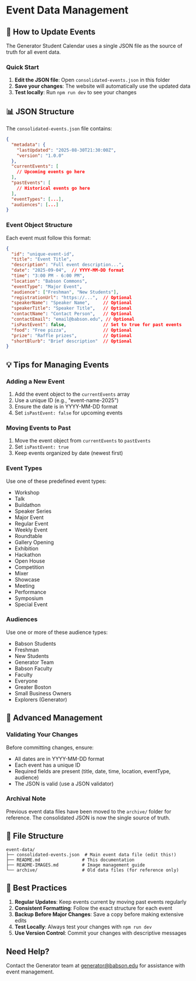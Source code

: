 # Event Data Management

## 📝 How to Update Events

The Generator Student Calendar uses a single JSON file as the source of truth for all event data.

### Quick Start

1. **Edit the JSON file**: Open `consolidated-events.json` in this folder
2. **Save your changes**: The website will automatically use the updated data
3. **Test locally**: Run `npm run dev` to see your changes

## 📊 JSON Structure

The `consolidated-events.json` file contains:

```json
{
  "metadata": {
    "lastUpdated": "2025-08-30T21:30:00Z",
    "version": "1.0.0"
  },
  "currentEvents": [
    // Upcoming events go here
  ],
  "pastEvents": [
    // Historical events go here
  ],
  "eventTypes": [...],
  "audiences": [...]
}
```

### Event Object Structure

Each event must follow this format:

```json
{
  "id": "unique-event-id",
  "title": "Event Title",
  "description": "Full event description...",
  "date": "2025-09-04",  // YYYY-MM-DD format
  "time": "3:00 PM - 6:00 PM",
  "location": "Babson Commons",
  "eventType": "Major Event",
  "audience": ["Freshman", "New Students"],
  "registrationUrl": "https://...",  // Optional
  "speakerName": "Speaker Name",     // Optional
  "speakerTitle": "Speaker Title",   // Optional
  "contactName": "Contact Person",   // Optional
  "contactEmail": "email@babson.edu", // Optional
  "isPastEvent": false,              // Set to true for past events
  "food": "Free pizza",              // Optional
  "prize": "Raffle prizes",          // Optional
  "shortBlurb": "Brief description"  // Optional
}
```

## 💡 Tips for Managing Events

### Adding a New Event
1. Add the event object to the `currentEvents` array
2. Use a unique ID (e.g., "event-name-2025")
3. Ensure the date is in YYYY-MM-DD format
4. Set `isPastEvent: false` for upcoming events

### Moving Events to Past
1. Move the event object from `currentEvents` to `pastEvents`
2. Set `isPastEvent: true`
3. Keep events organized by date (newest first)

### Event Types
Use one of these predefined event types:
- Workshop
- Talk
- Buildathon
- Speaker Series
- Major Event
- Regular Event
- Weekly Event
- Roundtable
- Gallery Opening
- Exhibition
- Hackathon
- Open House
- Competition
- Mixer
- Showcase
- Meeting
- Performance
- Symposium
- Special Event

### Audiences
Use one or more of these audience types:
- Babson Students
- Freshman
- New Students
- Generator Team
- Babson Faculty
- Faculty
- Everyone
- Greater Boston
- Small Business Owners
- Explorers (Generator)

## 🔧 Advanced Management

### Validating Your Changes
Before committing changes, ensure:
- All dates are in YYYY-MM-DD format
- Each event has a unique ID
- Required fields are present (title, date, time, location, eventType, audience)
- The JSON is valid (use a JSON validator)

### Archival Note
Previous event data files have been moved to the `archive/` folder for reference. The consolidated JSON is now the single source of truth.

## 📂 File Structure

```
event-data/
├── consolidated-events.json  # Main event data file (edit this!)
├── README.md                # This documentation
├── README-IMAGES.md         # Image management guide
└── archive/                 # Old data files (for reference only)
```

## 🚀 Best Practices

1. **Regular Updates**: Keep events current by moving past events regularly
2. **Consistent Formatting**: Follow the exact structure for each event
3. **Backup Before Major Changes**: Save a copy before making extensive edits
4. **Test Locally**: Always test your changes with `npm run dev`
5. **Use Version Control**: Commit your changes with descriptive messages

## Need Help?

Contact the Generator team at generator@babson.edu for assistance with event management.
